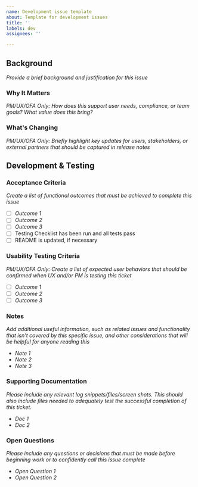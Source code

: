 ```yaml
---
name: Development issue template
about: Template for development issues
title: ''
labels: dev
assignees: ''

---
```


## Background ##
_Provide a brief background and justification for this issue_

### Why It Matters ###
_PM/UX/OFA Only: How does this support user needs, compliance, or team goals? What value does this bring?_

### What's Changing ###
_PM/UX/OFA Only: Briefly highlight key updates for users, stakeholders, or external partners that should be captured in release notes_

## Development & Testing ##

### Acceptance Criteria ###
_Create a list of functional outcomes that must be achieved to complete this issue_
- [ ] _Outcome 1_
- [ ] _Outcome 2_
- [ ] _Outcome 3_
- [ ] Testing Checklist has been run and all tests pass
- [ ] README is updated, if necessary

### Usability Testing Criteria ###
_PM/UX/OFA Only: Create a list of expected user behaviors that should be confirmed when UX and/or PM is testing this ticket_
- [ ] _Outcome 1_
- [ ] _Outcome 2_
- [ ] _Outcome 3_

### Notes ###
_Add additional useful information, such as related issues and functionality that isn't covered by this specific issue, and other considerations that will be helpful for anyone reading this_ 
- _Note 1_
- _Note 2_
- _Note 3_

### Supporting Documentation ###
_Please include any relevant log snippets/files/screen shots. This should also include files needed to adequately test the successful completion of this ticket._
- _Doc 1_
- _Doc 2_

### Open Questions ###
_Please include any questions or decisions that must be made before beginning work or to confidently call this issue complete_ 
- _Open Question 1_
- _Open Question 2_
